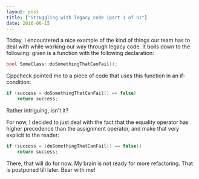 ```yaml
---
layout: post
title: ["Struggling with legacy code (part 1 of n)"]
date: 2016-06-15
---
```


Today, I encountered a nice example of the kind of things our team has to deal with while working our way through legacy code. It boils down to the following: given is a function with the following declaration:
```c++
bool SomeClass::doSomethingThatCanFail();
```
Cppcheck pointed me to a piece of code that uses this function in an if-condition:
```c++
if (success = doSomethingThatCanFail() == false)
    return success;
```
Rather intriguing, isn't it?

For now, I decided to just deal with the fact that the equality operator has higher precedence than the assignment operator, and make that very explicit to the reader:
```c++
if (success = (doSomethingThatCanFail() == false))
    return success;
```
There, that will do for now. My brain is not ready for more refactoring. That is postponed till later. Bear with me!
